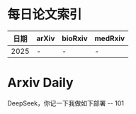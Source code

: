 # 每日论文索引

| 日期 | arXiv | bioRxiv | medRxiv |
|------|-------|---------|---------|
| 2025 | - | - | - |




































# Arxiv Daily


DeepSeek，你记一下我做如下部署 -- 101
